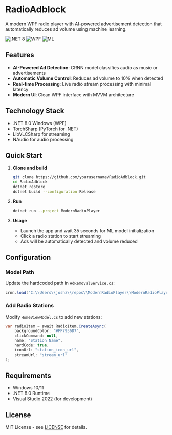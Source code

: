 # RadioAdblock

A modern WPF radio player with AI-powered advertisement detection that automatically reduces ad volume using machine learning.

![.NET 8](https://img.shields.io/badge/.NET-8.0-blue) ![WPF](https://img.shields.io/badge/UI-WPF-blue) ![ML](https://img.shields.io/badge/ML-TorchSharp-orange)

## Features

- **AI-Powered Ad Detection**: CRNN model classifies audio as music or advertisements
- **Automatic Volume Control**: Reduces ad volume to 10% when detected
- **Real-time Processing**: Live radio stream processing with minimal latency
- **Modern UI**: Clean WPF interface with MVVM architecture

## Technology Stack

- .NET 8.0 Windows (WPF)
- TorchSharp (PyTorch for .NET)
- LibVLCSharp for streaming
- NAudio for audio processing

## Quick Start

1. **Clone and build**
   ```bash
   git clone https://github.com/yourusername/RadioAdblock.git
   cd RadioAdblock
   dotnet restore
   dotnet build --configuration Release
   ```

2. **Run**
   ```bash
   dotnet run --project ModernRadioPlayer
   ```

3. **Usage**
   - Launch the app and wait 35 seconds for ML model initialization
   - Click a radio station to start streaming
   - Ads will be automatically detected and volume reduced

## Configuration

### Model Path
Update the hardcoded path in `AdRemovalService.cs`:
```csharp
crnn.load("C:\\Users\\joshz\\repos\\ModernRadioPlayer\\ModernRadioPlayer\\Models\\model_weights.dat");
```

### Add Radio Stations
Modify `HomeViewModel.cs` to add new stations:
```csharp
var radioItem = await RadioItem.CreateAsync(
    backgroundColor: "#FF7936D7",
    clickCommand: null,
    name: "Station Name",
    hardCode: true,
    iconUrl: "station_icon_url",
    streamUrl: "stream_url"
);
```

## Requirements

- Windows 10/11
- .NET 8.0 Runtime
- Visual Studio 2022 (for development)

## License

MIT License - see [LICENSE](LICENSE) for details. 